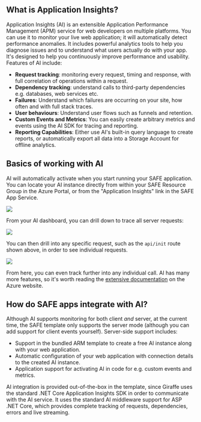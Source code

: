 ## What is Application Insights?

Application Insights (AI) is an extensible Application Performance Management (APM) service for web developers on multiple platforms. You can use it to monitor your live web application; it will automatically detect performance anomalies. It includes powerful analytics tools to help you diagnose issues and to understand what users actually do with your app. It's designed to help you continuously improve performance and usability. Features of AI include:

* **Request tracking**: monitoring every request, timing and response, with full correlation of operations within a request.
* **Dependency tracking**: understand calls to third-party dependencies e.g. databases, web services etc.
* **Failures**: Understand which failures are occurring on your site, how often and with full stack traces.
* **User behaviours**: Understand user flows such as funnels and retention.
* **Custom Events and Metrics**: You can easily create arbitrary metrics and events using the AI SDK for tracing and reporting.
* **Reporting Capabilities**: Either use AI's built-in query language to create reports, or automatically export all data into a Storage Account for offline analytics.

## Basics of working with AI

AI will automatically activate when you start running your SAFE application. You can locate your AI instance directly from within your SAFE Resource Group in the Azure Portal, or from the "Application Insights" link in the SAFE App Service.

![](img/deploy-ai-1.png)

From your AI dashboard, you can drill down to trace all server requests:

![](img/deploy-ai-2.png)

You can then drill into any specific request, such as the `api/init` route shown above, in order to see individual requests.

![](img/deploy-ai-3.png)

From here, you can even track further into any individual call. AI has many more features, so it's worth reading the [extensive documentation](https://docs.microsoft.com/en-us/azure/application-insights/) on the Azure website.

## How do SAFE apps integrate with AI?

Although AI supports monitoring for both client *and* server, at the current time, the SAFE template only supports the server mode (although you can add support for client events yourself). Server-side support includes:

* Support in the bundled ARM template to create a free AI instance along with your web application.
* Automatic configuration of your web application with connection details to the created AI instance.
* Application support for activating AI in code for e.g. custom events and metrics.

AI integration is provided out-of-the-box in the template, since Giraffe uses the standard .NET Core Application Insights SDK in order to communicate with the AI service. It uses the standard AI middleware support for ASP .NET Core, which provides complete tracking of requests, dependencies, errors and live streaming.
